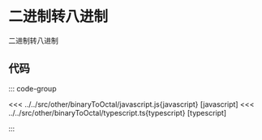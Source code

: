 # 二进制转八进制

二进制转八进制

## 代码

::: code-group

<<< ../../src/other/binaryToOctal/javascript.js{javascript} [javascript]
<<< ../../src/other/binaryToOctal/typescript.ts{typescript} [typescript]

:::
